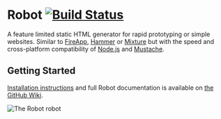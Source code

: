 # Robot [![Build Status](https://api.travis-ci.org/i-like-robots/robot.png?branch=0.2.0)](https://travis-ci.org/i-like-robots/robot)

A feature limited static HTML generator for rapid prototyping or simple websites. Similar to [FireApp](http://fireapp.handlino.com/), [Hammer](http://hammerformac.com/) or [Mixture](http://mixture.io/) but with the speed and cross-platform compatibility of [Node.js](http://nodejs.org/) and [Mustache](http://mustache.github.com/).

## Getting Started

[Installation instructions](https://github.com/i-like-robots/robot/wiki/Installation) and full Robot documentation is available on [the GitHub Wiki](https://github.com/i-like-robots/robot/wiki).

![The Robot robot](https://dl.dropbox.com/u/2664340/Robot.png)
